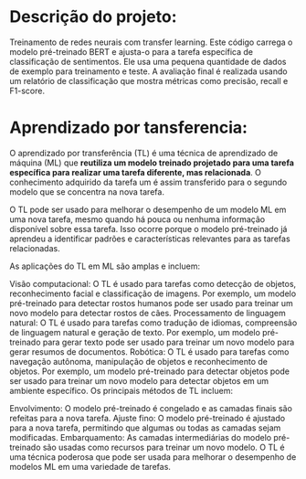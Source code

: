 # Descrição do projeto:

Treinamento de redes neurais com transfer learning.
Este código carrega o modelo pré-treinado BERT e ajusta-o para a tarefa específica de classificação de sentimentos. Ele usa uma pequena quantidade de dados de exemplo para treinamento e teste. A avaliação final é realizada usando um relatório de classificação que mostra métricas como precisão, recall e F1-score.


# Aprendizado por tansferencia:

O aprendizado por transferência (TL) é uma técnica de aprendizado de máquina (ML) que **reutiliza um modelo treinado projetado para uma tarefa específica para realizar uma tarefa diferente, mas relacionada**. O conhecimento adquirido da tarefa um é assim transferido para o segundo modelo que se concentra na nova tarefa.

O TL pode ser usado para melhorar o desempenho de um modelo ML em uma nova tarefa, mesmo quando há pouca ou nenhuma informação disponível sobre essa tarefa. Isso ocorre porque o modelo pré-treinado já aprendeu a identificar padrões e características relevantes para as tarefas relacionadas.

As aplicações do TL em ML são amplas e incluem:

Visão computacional: O TL é usado para tarefas como detecção de objetos, reconhecimento facial e classificação de imagens. Por exemplo, um modelo pré-treinado para detectar rostos humanos pode ser usado para treinar um novo modelo para detectar rostos de cães.
Processamento de linguagem natural: O TL é usado para tarefas como tradução de idiomas, compreensão de linguagem natural e geração de texto. Por exemplo, um modelo pré-treinado para gerar texto pode ser usado para treinar um novo modelo para gerar resumos de documentos.
Robótica: O TL é usado para tarefas como navegação autônoma, manipulação de objetos e reconhecimento de objetos. Por exemplo, um modelo pré-treinado para detectar objetos pode ser usado para treinar um novo modelo para detectar objetos em um ambiente específico.
Os principais métodos de TL incluem:

Envolvimento: O modelo pré-treinado é congelado e as camadas finais são refeitas para a nova tarefa.
Ajuste fino: O modelo pré-treinado é ajustado para a nova tarefa, permitindo que algumas ou todas as camadas sejam modificadas.
Embarquamento: As camadas intermediárias do modelo pré-treinado são usadas como recursos para treinar um novo modelo.
O TL é uma técnica poderosa que pode ser usada para melhorar o desempenho de modelos ML em uma variedade de tarefas.
